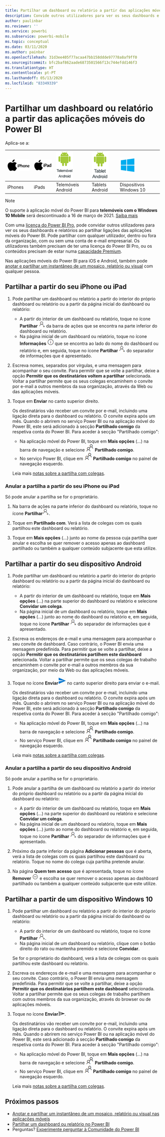 ```yaml
---
title: Partilhar um dashboard ou relatório a partir das aplicações móveis do Power BI
description: Convide outros utilizadores para ver os seus dashboards e relatórios ao partilhar ligações a partir das aplicações móveis do Power BI. Saiba como.
author: paulinbar
ms.reviewer: ''
ms.service: powerbi
ms.subservice: powerbi-mobile
ms.topic: conceptual
ms.date: 03/11/2020
ms.author: painbar
ms.openlocfilehash: 31d3ee405f77acaa47bb158ddde97778a8af9ff0
ms.sourcegitcommit: bfc2baf862aade6873501566f13c744efdd146f3
ms.translationtype: HT
ms.contentlocale: pt-PT
ms.lasthandoff: 05/13/2020
ms.locfileid: "83349339"
---
```

# <a name="share-a-dashboard-or-report-from-the-power-bi-mobile-apps"></a>Partilhar um dashboard ou relatório a partir das aplicações móveis do Power BI
Aplica-se a:

| ![iPhone](./media/mobile-share-dashboard-from-the-mobile-apps/iphone-logo-50-px.png) | ![iPad](./media/mobile-share-dashboard-from-the-mobile-apps/ipad-logo-50-px.png) | ![Telemóvel Android](./media/mobile-share-dashboard-from-the-mobile-apps/android-phone-logo-50-px.png) | ![Tablet Android](./media/mobile-share-dashboard-from-the-mobile-apps/android-tablet-logo-50-px.png) | ![Windows 10](./media/mobile-share-dashboard-from-the-mobile-apps/win-10-logo-50-px.png) |
|:--- |:--- |:--- |:--- |:--- |
| iPhones |iPads |Telemóveis Android |Tablets Android |Dispositivos Windows 10 |

>[!NOTE]
>O suporte à aplicação móvel do Power BI para **telemóveis com o Windows 10 Mobile** será descontinuado a 16 de março de 2021. [Saiba mais](https://go.microsoft.com/fwlink/?linkid=2121400)

Com uma [licença do Power BI Pro](../../fundamentals/service-features-license-type.md), pode convidar outros utilizadores para ver os seus dashboards e relatórios ao partilhar ligações das aplicações móveis do Power BI. Pode partilhar com qualquer utilizador, dentro ou fora da organização, com ou sem uma conta de e-mail empresarial. Os utilizadores também precisam de ter uma licença do Power BI Pro, ou os conteúdos precisam de estar numa [capacidade Premium](../../admin/service-premium-what-is.md).

Nas aplicações móveis do Power BI para iOS e Android, também pode [anotar e partilhar um instantâneo de um mosaico, relatório ou visual](mobile-annotate-and-share-a-tile-from-the-mobile-apps.md) com qualquer pessoa. 

## <a name="share-from-your-iphone-or-ipad"></a>Partilhar a partir do seu iPhone ou iPad

1. Pode partilhar um dashboard ou relatório a partir do interior do próprio dashboard ou relatório ou a partir da página inicial do dashboard ou relatório:
    *  A partir do interior de um dashboard ou relatório, toque no ícone **Partilhar** ![ícone de convite](././media/mobile-share-dashboard-from-the-mobile-apps/power-bi-android-invite-icon-ss.png) da barra de ações que se encontra na parte inferior do dashboard ou relatório.
    *  Na página inicial de um dashboard ou relatório, toque no ícone **Informações** ![Mais informações](./media/mobile-share-dashboard-from-the-mobile-apps/power-bi-more-info-icon.png) que se encontra ao lado do nome do dashboard ou relatório e, em seguida, toque no ícone **Partilhar** ![Ícone de convite](./media/mobile-share-dashboard-from-the-mobile-apps/power-bi-android-invite-icon-ss.png) do separador de informações que é apresentado.
2. Escreva nomes, separados por vírgulas, e uma mensagem para acompanhar o seu convite. Para permitir que se volte a partilhar, deixe a opção **Permitir que os destinatários voltem a partilhar** selecionada. Voltar a partilhar permite que os seus colegas encaminhem o convite por e-mail a outros membros da sua organização, através da Web ou das aplicações móveis.
3. Toque em **Enviar** no canto superior direito.
   
   Os destinatários vão receber um convite por e-mail, incluindo uma ligação direta para o dashboard ou relatório. O convite expira após um mês. Quando o abrirem no serviço Power BI ou na aplicação móvel do Power BI, este será adicionado à secção **Partilhado comigo** da respetiva conta do Power BI. Para aceder à secção "Partilhado comigo":
   
   * Na aplicação móvel do Power BI, toque em **Mais opções** (...) na barra de navegação e selecione ![Partilhado comigo](./././media/mobile-share-dashboard-from-the-mobile-apps/power-bi-shared-with-me-icon.png) **Partilhado comigo**.
   * No serviço Power BI, clique em ![Partilhado comigo](./././media/mobile-share-dashboard-from-the-mobile-apps/power-bi-shared-with-me-icon.png) **Partilhado comigo** no painel de navegação esquerdo.
   
   Leia mais [notas sobre a partilha com colegas](../../collaborate-share/service-share-dashboards.md).

### <a name="unshare-from-your-iphone-or-ipad"></a>Anular a partilha a partir do seu iPhone ou iPad
Só pode anular a partilha se for o proprietário.

1. Na barra de ações na parte inferior do dashboard ou relatório, toque no ícone **Partilhar**![ícone Partilhar](././media/mobile-share-dashboard-from-the-mobile-apps/power-bi-android-invite-icon-ss.png).
2. Toque em **Partilhado com**. Verá a lista de colegas com os quais partilhou este dashboard ou relatório.

3. Toque em **Mais opções** (...) junto ao nome da pessoa cuja partilha quer anular e escolha se quer remover o acesso apenas ao dashboard partilhado ou também a qualquer conteúdo subjacente que esta utilize.



## <a name="share-from-your-android-device"></a>Partilhar a partir do seu dispositivo Android
1. Pode partilhar um dashboard ou relatório a partir do interior do próprio dashboard ou relatório ou a partir da página inicial do dashboard ou relatório:
    *  A partir do interior de um dashboard ou relatório, toque em **Mais opções** (...) na parte superior do dashboard ou relatório e selecione **Convidar um colega**.
    *  Na página inicial de um dashboard ou relatório, toque em **Mais opções** (...) junto ao nome do dashboard ou relatório e, em seguida, toque no ícone **Partilhar** ![Ícone de convite](./media/mobile-share-dashboard-from-the-mobile-apps/power-bi-android-invite-icon-ss.png) do separador de informações que é apresentado.
 
2. Escreva os endereços de e-mail e uma mensagem para acompanhar o seu convite de dashboard. Caso contrário, o Power BI envia uma mensagem predefinida. Para permitir que se volte a partilhar, deixe a opção **Permitir que os destinatários partilhem este dashboard** selecionada. Voltar a partilhar permite que os seus colegas de trabalho encaminhem o convite por e-mail a outros membros da sua organização, por meio da Web ou das aplicações móveis.
   
3. Toque no ícone **Enviar**![ícone Enviar](./media/mobile-share-dashboard-from-the-mobile-apps/power-bi-android-send-icon.png) no canto superior direito para enviar o e-mail.
   
    Os destinatários vão receber um convite por e-mail, incluindo uma ligação direta para o dashboard ou relatório. O convite expira após um mês. Quando o abrirem no serviço Power BI ou na aplicação móvel do Power BI, este será adicionado à secção **Partilhado comigo** da respetiva conta do Power BI. Para aceder à secção "Partilhado comigo":
   * Na aplicação móvel do Power BI, toque em **Mais opções** (...) na barra de navegação e selecione ![Partilhado comigo](./././media/mobile-share-dashboard-from-the-mobile-apps/power-bi-shared-with-me-icon.png) **Partilhado comigo**.
   * No serviço Power BI, clique em ![Partilhado comigo](./././media/mobile-share-dashboard-from-the-mobile-apps/power-bi-shared-with-me-icon.png) **Partilhado comigo** no painel de navegação esquerdo.
   
   Leia mais [notas sobre a partilha com colegas](../../collaborate-share/service-share-dashboards.md).


### <a name="unshare-from-your-android-device"></a>Anular a partilha a partir do seu dispositivo Android
Só pode anular a partilha se for o proprietário.

1. Pode anular a partilha de um dashboard ou relatório a partir do interior do próprio dashboard ou relatório ou a partir da página inicial do dashboard ou relatório:
    *  A partir do interior de um dashboard ou relatório, toque em **Mais opções** (...) na parte superior do dashboard ou relatório e selecione **Convidar um colega**.
    *  Na página inicial de um dashboard ou relatório, toque em **Mais opções** (...) junto ao nome do dashboard ou relatório e, em seguida, toque no ícone **Partilhar** ![Ícone de convite](./media/mobile-share-dashboard-from-the-mobile-apps/power-bi-android-invite-icon-ss.png) do separador de informações que é apresentado.

2. Próximo da parte inferior da página **Adicionar pessoas** que é aberta, verá a lista de colegas com os quais partilhou este dashboard ou relatório. Toque no nome do colega cuja partilha pretende anular.
3. Na página **Quem tem acesso** que é apresentada, toque no ícone **Remover** ![ícone Remover](./media/mobile-share-dashboard-from-the-mobile-apps/power-bi-android-remove-icon.png) e escolha se quer remover o acesso apenas ao dashboard partilhado ou também a qualquer conteúdo subjacente que este utilize.

## <a name="share-from-your-windows-10-device"></a>Partilhar a partir de um dispositivo Windows 10

1. Pode partilhar um dashboard ou relatório a partir do interior do próprio dashboard ou relatório ou a partir da página inicial do dashboard ou relatório:
    * A partir do interior de um dashboard ou relatório, toque no ícone **Partilhar** ![Ícone de convite](./media/mobile-share-dashboard-from-the-mobile-apps/power-bi-android-invite-icon-ss.png).
    * Na página inicial de um dashboard ou relatório, clique com o botão direito do rato ou mantenha premido e selecione **Convidar**.
   
   Se for o proprietário do dashboard, verá a lista de colegas com os quais partilhou este dashboard ou relatório.

2. Escreva os endereços de e-mail e uma mensagem para acompanhar o seu convite. Caso contrário, o Power BI envia uma mensagem predefinida. Para permitir que se volte a partilhar, deixe a opção **Permitir que os destinatários partilhem este dashboard** selecionada. Voltar a partilhar permite que os seus colegas de trabalho partilhem com outros membros da sua organização, através do browser ou de aplicações móveis.
   
3. Toque no ícone **Enviar**![ícone Enviar](./media/mobile-share-dashboard-from-the-mobile-apps/pbi_win10ph_sendicon.png).
   
    Os destinatários vão receber um convite por e-mail, incluindo uma ligação direta para o dashboard ou relatório. O convite expira após um mês. Quando o abrirem no serviço Power BI ou na aplicação móvel do Power BI, este será adicionado à secção **Partilhado comigo** da respetiva conta do Power BI. Para aceder à secção "Partilhado comigo":
   
   * Na aplicação móvel do Power BI, toque em **Mais opções** (...) na barra de navegação e selecione ![Partilhado comigo](./././media/mobile-share-dashboard-from-the-mobile-apps/power-bi-shared-with-me-icon.png) **Partilhado comigo**.
   * No serviço Power BI, clique em ![Partilhado comigo](./././media/mobile-share-dashboard-from-the-mobile-apps/power-bi-shared-with-me-icon.png) **Partilhado comigo** no painel de navegação esquerdo.
   
   Leia mais [notas sobre a partilha com colegas](../../collaborate-share/service-share-dashboards.md).

## <a name="next-steps"></a>Próximos passos
* [Anotar e partilhar um instantâneo de um mosaico, relatório ou visual nas aplicações móveis](mobile-annotate-and-share-a-tile-from-the-mobile-apps.md)
* [Partilhar um dashboard ou relatório no Power BI](../../collaborate-share/service-share-dashboards.md)
* Perguntas? [Experimente perguntar à Comunidade do Power BI](https://community.powerbi.com/)
